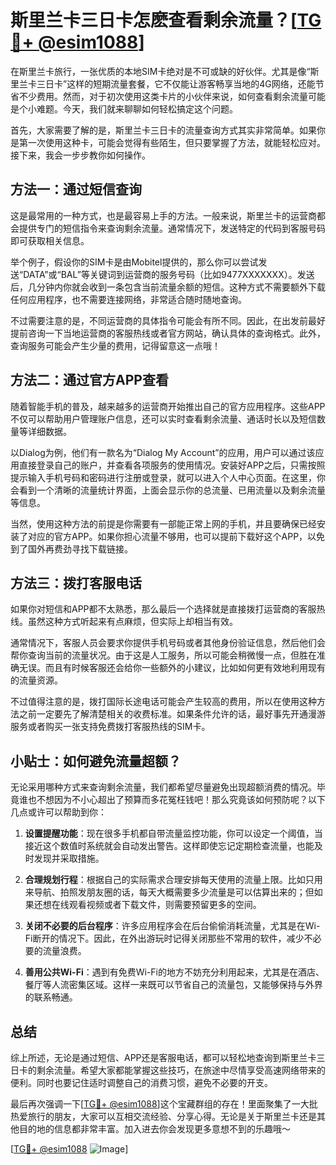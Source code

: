 # 斯里兰卡三日卡怎麽查看剩余流量？[[TG💪+ @esim1088](https://t.me/s/esim1088)]

在斯里兰卡旅行，一张优质的本地SIM卡绝对是不可或缺的好伙伴。尤其是像“斯里兰卡三日卡”这样的短期流量套餐，它不仅能让游客畅享当地的4G网络，还能节省不少费用。然而，对于初次使用这类卡片的小伙伴来说，如何查看剩余流量可能是个小难题。今天，我们就来聊聊如何轻松搞定这个问题。

首先，大家需要了解的是，斯里兰卡三日卡的流量查询方式其实非常简单。如果你是第一次使用这种卡，可能会觉得有些陌生，但只要掌握了方法，就能轻松应对。接下来，我会一步步教你如何操作。

## 方法一：通过短信查询

这是最常用的一种方式，也是最容易上手的方法。一般来说，斯里兰卡的运营商都会提供专门的短信指令来查询剩余流量。通常情况下，发送特定的代码到客服号码即可获取相关信息。

举个例子，假设你的SIM卡是由Mobitel提供的，那么你可以尝试发送“DATA”或“BAL”等关键词到运营商的服务号码（比如9477XXXXXXX）。发送后，几分钟内你就会收到一条包含当前流量余额的短信。这种方式不需要额外下载任何应用程序，也不需要连接网络，非常适合随时随地查询。

不过需要注意的是，不同运营商的具体指令可能会有所不同。因此，在出发前最好提前咨询一下当地运营商的客服热线或者官方网站，确认具体的查询格式。此外，查询服务可能会产生少量的费用，记得留意这一点哦！

## 方法二：通过官方APP查看

随着智能手机的普及，越来越多的运营商开始推出自己的官方应用程序。这些APP不仅可以帮助用户管理账户信息，还可以实时查看剩余流量、通话时长以及短信数量等详细数据。

以Dialog为例，他们有一款名为“Dialog My Account”的应用，用户可以通过该应用直接登录自己的账户，并查看各项服务的使用情况。安装好APP之后，只需按照提示输入手机号码和密码进行注册或登录，就可以进入个人中心页面。在这里，你会看到一个清晰的流量统计界面，上面会显示你的总流量、已用流量以及剩余流量等信息。

当然，使用这种方法的前提是你需要有一部能正常上网的手机，并且要确保已经安装了对应的官方APP。如果你担心流量不够用，也可以提前下载好这个APP，以免到了国外再费劲寻找下载链接。

## 方法三：拨打客服电话

如果你对短信和APP都不太熟悉，那么最后一个选择就是直接拨打运营商的客服热线。虽然这种方式听起来有点麻烦，但实际上却相当有效。

通常情况下，客服人员会要求你提供手机号码或者其他身份验证信息，然后他们会帮你查询当前的流量状况。由于这是人工服务，所以可能会稍微慢一点，但胜在准确无误。而且有时候客服还会给你一些额外的小建议，比如如何更有效地利用现有的流量资源。

不过值得注意的是，拨打国际长途电话可能会产生较高的费用，所以在使用这种方法之前一定要先了解清楚相关的收费标准。如果条件允许的话，最好事先开通漫游服务或者购买一张支持免费拨打客服热线的SIM卡。

## 小贴士：如何避免流量超额？

无论采用哪种方式来查询剩余流量，我们都希望尽量避免出现超额消费的情况。毕竟谁也不想因为不小心超出了预算而多花冤枉钱吧！那么究竟该如何预防呢？以下几点或许可以帮助到你：

1. **设置提醒功能**：现在很多手机都自带流量监控功能，你可以设定一个阈值，当接近这个数值时系统就会自动发出警告。这样即使忘记定期检查流量，也能及时发现并采取措施。

2. **合理规划行程**：根据自己的实际需求合理安排每天使用的流量上限。比如只用来导航、拍照发朋友圈的话，每天大概需要多少流量是可以估算出来的；但如果还想在线观看视频或者下载文件，则需要预留更多的空间。

3. **关闭不必要的后台程序**：许多应用程序会在后台偷偷消耗流量，尤其是在Wi-Fi断开的情况下。因此，在外出游玩时记得关闭那些不常用的软件，减少不必要的流量浪费。

4. **善用公共Wi-Fi**：遇到有免费Wi-Fi的地方不妨充分利用起来，尤其是在酒店、餐厅等人流密集区域。这样一来既可以节省自己的流量包，又能够保持与外界的联系畅通。

## 总结

综上所述，无论是通过短信、APP还是客服电话，都可以轻松地查询到斯里兰卡三日卡的剩余流量。希望大家都能掌握这些技巧，在旅途中尽情享受高速网络带来的便利。同时也要记住适时调整自己的消费习惯，避免不必要的开支。

最后再次强调一下[[TG💪+ @esim1088](https://t.me/s/esim1088)]这个宝藏群组的存在！里面聚集了一大批热爱旅行的朋友，大家可以互相交流经验、分享心得。无论是关于斯里兰卡还是其他目的地的信息都非常丰富。加入进去你会发现更多意想不到的乐趣哦～

[[TG💪+ @esim1088](https://t.me/s/esim1088) ![Image](https://i.postimg.cc/4NQfJmqS/Snipaste-2025-05-13-00-14-12.png)]